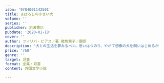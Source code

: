 ```yaml
---
isbn: '9784001142501'
title: まぼろしの小さい犬
volume: ''
series: ''
publisher: 岩波書店
pubdate: '2020-01-18'
cover: ''
author: フィリパ・ピアス／著 猪熊葉子／翻訳
description: '犬との生活を夢みるベン。思いはつのり、やがて想像の犬を飼いはじめるが……。[解説・小川洋子]'
price: '760'
genre: ''
target: 児童
format: 全集・双書
content: 外国文学小説

---
```

